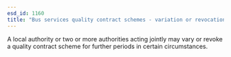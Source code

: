 ```yaml
---
esd_id: 1160
title: "Bus services quality contract schemes - variation or revocation"
---
```


A local authority or two or more authorities acting jointly may vary or revoke a quality contract scheme for further periods in certain circumstances.

